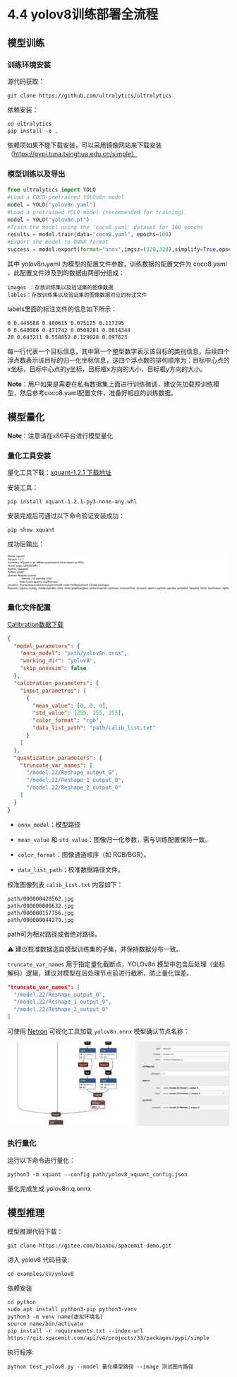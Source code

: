 # 4.4 yolov8训练部署全流程

## 模型训练

### 训练环境安装

源代码获取：

```shell
git clone https://github.com/ultralytics/ultralytics
```

依赖安装：

```shell
cd ultralytics
pip install -e .
```

依赖项如果不能下载安装，可以采用镜像网站来下载安装（https://pypi.tuna.tsinghua.edu.cn/simple）



### 模型训练以及导出

```python
from ultralytics import YOLO
#Load a COCO-pretrained YOLOv8n model
model = YOLO("yolov8n.yaml")
#Load a pretrained YOLO model (recommended for training)
model = YOLO("yolov8n.pt")
#Train the model using the 'coco8.yaml' dataset for 100 epochs
results = model.train(data="coco8.yaml", epochs=100)
#Export the model to ONNX format
success = model.export(format="onnx",imgsz=(320,320),simplify=True,opset=13)
```

其中 yolov8n.yaml 为模型的配置文件参数，训练数据的配置文件为 coco8.yaml ，此配置文件涉及到的数据由两部分组成：

```
images ：存放训练集以及验证集的图像数据
lables：存放训练集以及验证集的图像数据对应的标注文件
```

labels里面的标注文件的信息如下所示：

```
0 0.445688 0.480615 0.075125 0.117295
0 0.640086 0.471742 0.0508281 0.0814344
20 0.643211 0.558852 0.129828 0.097623
```

每一行代表一个目标信息，其中第一个整型数字表示该目标的类别信息，后续四个浮点数表示该目标的归一化坐标信息，这四个浮点数的排列顺序为：目标中心点的x坐标，目标中心点的y坐标，目标框x方向的大小，目标框y方向的大小。

**Note**：用户如果是需要在私有数据集上面进行训练微调，建议先加载预训练模型，然后参考coco8.yaml配置文件，准备好相应的训练数据。

## 模型量化

**Note**：注意请在x86平台进行模型量化

### 量化工具安装

量化工具下载：[xquant-1.2.1 下载地址](https://git.spacemit.com/api/v4/projects/33/packages/pypi/files/3bb98cbb937d30f9797032bb44a5779fc01e8b20d2e45e32796c4129ca695704/xquant-1.2.1-py3-none-any.whl)

安装工具：

```shell
pip install xquant-1.2.1-py3-none-any.whl
```

安装完成后可通过以下命令验证安装成功：

```shell
pip show xquant
```

成功后输出：

![安装成功](images/2.png)

### 量化文件配置

[Calibration数据下载](https://archive.spacemit.com/spacemit-ai/BRDK/Model_Zoo/Datasets/Coco/Coco.tar.gz)

```json
{
  "model_parameters": {
    "onnx_model": "path/yolov8n.onnx",
    "working_dir": "yolov8",
    "skip_onnxsim": false
  },
  "calibration_parameters": {
    "input_parametres": [
      {
        "mean_value": [0, 0, 0],
        "std_value": [255, 255, 255],
        "color_format": "rgb",
        "data_list_path": "path/calib_list.txt"
      }
    ]
  },
  "quantization_parameters": {
    "truncate_var_names": [
      "/model.22/Reshape_output_0",
      "/model.22/Reshape_1_output_0",
      "/model.22/Reshape_2_output_0"
    ]
  }
}

```

- `onnx_model`：模型路径

- `mean_value` 和 `std_value`：图像归一化参数，需与训练配置保持一致。

- `color_format`：图像通道顺序（如 RGB/BGR）。

- `data_list_path`：校准数据路径文件。



校准图像列表 `calib_list.txt` 内容如下：

```
path/000000428562.jpg
path/000000000632.jpg
path/000000157756.jpg
path/000000044279.jpg
```

path可为相对路径或者绝对路径。

⚠️ 建议校准数据选自模型训练集的子集，并保持数据分布一致。



 `truncate_var_names` 用于指定量化截断点，YOLOv8n 模型中包含后处理（坐标解码）逻辑，建议对模型在后处理节点前进行截断，防止量化误差。

```json
"truncate_var_names": [
  "/model.22/Reshape_output_0",
  "/model.22/Reshape_1_output_0",
  "/model.22/Reshape_2_output_0"
]
```

可使用 [Netron](https://netron.app/) 可视化工具加载 `yolov8n.onnx` 模型确认节点名称：

![Netron 模型节点](images/3.png)

### 执行量化

运行以下命令进行量化：

```shell
python3 -m xquant --config path/yolov8_xquant_config.json
```

量化完成生成 yolov8n.q.onnx



## 模型推理

模型推理代码下载：

```shell
git clone https://gitee.com/bianbu/spacemit-demo.git
```

进入 yolov8 代码目录:

```
cd examples/CV/yolov8
```

依赖安装

```shell
cd python
sudo apt install python3-pip python3-venv
python3 -m venv name(虚拟环境名)
source name/bin/activate
pip install -r requirements.txt --index-url https://git.spacemit.com/api/v4/projects/33/packages/pypi/simple
```

执行程序:

```shell
python test_yolov8.py --model 量化模型路径 --image 测试图片路径
```

